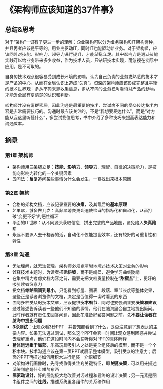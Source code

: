 # 《架构师应该知道的37件事》

## 总结&思考

对于“架构”一词有了更进一步的理解：企业架构可以分为业务架构和IT架构两种，并且两者应该是平等的，用业务驱动IT，同时IT也能驱动新业务。对于架构师，应该同时对技能、影响力、领导力进行提升，才能站稳立足。其中影响力是通过技能实践可以给业务带来多少收益，作为技术人员，只钻研技术实现，而忽视在实际中应用，是不可取的。

自身的技术观点很容易受到成长环境的影响，认为自己负责的业务或熟悉的技术才是产品的中心，从而在全局认识上造成“失真”。资深的架构师应该形成完整且平衡的技术世界观：多从不同来源收集信息，多从不同的业务视角看待对产品的影响，才能对全局有更清楚的认识和判断。

架构师并没有离群索居，因此沟通是最重要的技术，尝试向不同的受众传达技术内容是非常需要技巧的。沟通时最应该关注的，不是“我想要表达什么”，而是“对方能从我这里听懂什么”，多尝试换位思考，书中介绍了多种技巧来提高表达能力和沟通效率。

## 摘录

### 第1章 架构师

- 架构师用三条腿立足：**技能、影响力、领导力**，理智、自律的决策能力，是技能向影响力转化的一个关键因素
- 五问法：**反复**追问某些事情为什么会发生，一直找出来根本原因

### 第2章 架构

- 合格的架构文档，应该记录重要的**决策**，及其背后的**基本原理**
- 如果疼，就多做几次：高频率地变更会迫使恰当的指标化和自动化，从而打破“变更不好”的恶性循环
- 平面的IT世界：从不同源头获取信息，拼出完整的产品地图，避免陷入**失真陷阱**
- 永远不要派人去干机器的活，自动化不仅能提高效率，还有较好的可重复性和弹性

### 第3章 沟通

- 无法理解，就无法管理，架构师必须能清晰地阐述技术决策对业务的影响
- 诠释技术主题时，为读者搭建**斜坡**，而不是峭壁，避免学习曲线陡峭
- 在集中精力考虑文档内容之前，需要先把文档质量控制在“**甜蜜点**”上，更好的吸引读者注意力
- 把文档**缩略图调到最小**，只能看到标题、图表、段落、章节长度等整体效果，这些正是读者浏览你的文档，决定是否值得一读时看到的东西
- 面向多种受众的技术文章，应该提供**技术细节**，同时也要强调重要**决策和建议**
- 通过陈述告诉读者一些他们不知道的事情，他们在脑海里会自主地提出疑问。此时作者就有责任来回答问题，因此在准备好回答问题之前，先**不要让读者在脑海中提出问题**
- **3秒测试**：让观众看3秒PPT，并告知都看到了什么，是否注意到了想表达的主要内容。如果无法通过测试，那么这个PPT会第一时间让观众感到困惑并尝试去理解重点，他们在这段时间内不会聆听你对PPT的具体解释
- **整体远远重于局部**，乐高玩具吸引人之处是完全组装后的模型，而不是一个个积木块。技术沟通应该在第一页PPT就展示整体模型，吸引受众的注意力；后面的PPT再描述如何用积木进行组装，介绍细节
- 对架构进行画像时，先寻找值得关注的关键特征，即**关键决策**，可以用来描述系统到底是什么样的东西
- **图驱动设计**，好的图能极大地改善对话过程和最终的设计决策；另一元素是图中组件之间的**连线**，描述系统里各组件的关系和作用
